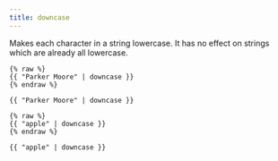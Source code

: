 ```yaml
---
title: downcase
---
```


Makes each character in a string lowercase. It has no effect on strings which are already all lowercase.

```liquid
{% raw %}
{{ "Parker Moore" | downcase }}
{% endraw %}
```

```text
{{ "Parker Moore" | downcase }}
```

```liquid
{% raw %}
{{ "apple" | downcase }}
{% endraw %}
```

```text
{{ "apple" | downcase }}
```
